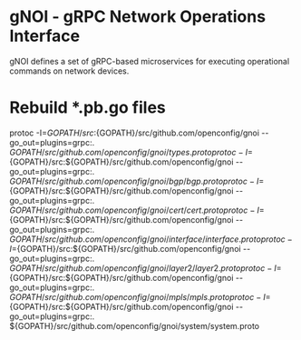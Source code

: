 # gNOI - gRPC Network Operations Interface
gNOI defines a set of gRPC-based microservices for executing operational commands on network devices.

# Rebuild *.pb.go files
protoc -I=${GOPATH}/src:${GOPATH}/src/github.com/openconfig/gnoi --go_out=plugins=grpc:.  ${GOPATH}/src/github.com/openconfig/gnoi/types.proto
protoc -I=${GOPATH}/src:${GOPATH}/src/github.com/openconfig/gnoi --go_out=plugins=grpc:.  ${GOPATH}/src/github.com/openconfig/gnoi/bgp/bgp.proto
protoc -I=${GOPATH}/src:${GOPATH}/src/github.com/openconfig/gnoi --go_out=plugins=grpc:.  ${GOPATH}/src/github.com/openconfig/gnoi/cert/cert.proto
protoc -I=${GOPATH}/src:${GOPATH}/src/github.com/openconfig/gnoi --go_out=plugins=grpc:.  ${GOPATH}/src/github.com/openconfig/gnoi/interface/interface.proto
protoc -I=${GOPATH}/src:${GOPATH}/src/github.com/openconfig/gnoi --go_out=plugins=grpc:.  ${GOPATH}/src/github.com/openconfig/gnoi/layer2/layer2.proto
protoc -I=${GOPATH}/src:${GOPATH}/src/github.com/openconfig/gnoi --go_out=plugins=grpc:.  ${GOPATH}/src/github.com/openconfig/gnoi/mpls/mpls.proto
protoc -I=${GOPATH}/src:${GOPATH}/src/github.com/openconfig/gnoi --go_out=plugins=grpc:.  ${GOPATH}/src/github.com/openconfig/gnoi/system/system.proto
